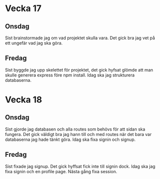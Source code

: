 # Vecka 17
## Onsdag
Sist brainstormade jag om vad projektet skulla vara. Det gick bra jag vet på ett ungefär vad jag ska göra.
## Fredag
Sist byggde jag upp skelettet för projektet, det gick hyfsat glömde att man skulle generera express före npm install. Idag ska jag strukturera databaserna.

# Vecka 18
## Onsdag
Sist gjorde jag databasen och alla routes som behövs för att sidan ska fungera. Det gick väldigt bra jag hann till och med routes när det bara var databaserna jag hade tänkt göra. Idag ska fixa signin och signup.
## Fredag
Sist fixade jag signup. Det gick hyffsat fick inte till signin dock. Idag ska jag fixa signin och en profile page. Nästa gång fixa session.